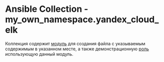 # Ansible Collection - my_own_namespace.yandex_cloud_elk

Коллекция содержит [модуль](./plugins/modules/create_file.py) для создания файла с указываемым содержимым в указанном месте, а также демонстрационную [роль](./roles/create_file/) использующую данный модуль.